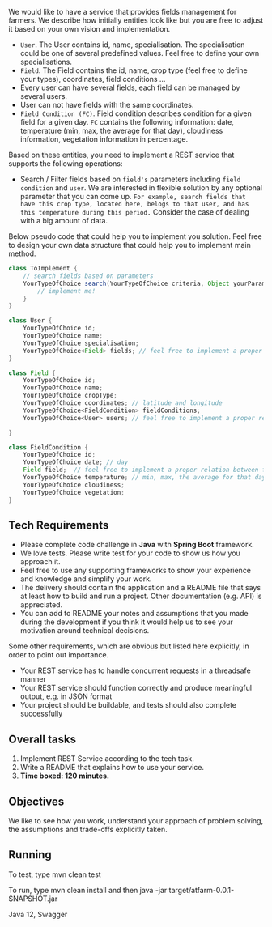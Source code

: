 We would like to have a service that provides fields management for farmers. We describe how initially entities look like but you are free to adjust it based on your own vision and implementation.

- `User`. The User contains id, name, specialisation. The specialisation could be one of several predefined values. Feel free to define your own specialisations.
- `Field`. The Field contains the id, name, crop type (feel free to define your types), coordinates, field conditions ...
- Every user can have several fields, each field can be managed by several users.
- User can not have fields with the same coordinates.
- `Field Condition (FC)`. Field condition describes condition for a given field for a given day.  `FC` contains the following information: date, temperature (min, max, the average for that day), cloudiness information, vegetation information in percentage.

Based on these entities, you need to implement a REST service that supports the following operations:
- Search / Filter fields based on `field's` parameters including `field condition` and `user`. We are interested in flexible solution by any optional parameter that you can come up. `For example, search fields that have this crop type, located here, belogs to that user, and has this temperature during this period.`  Consider the case of dealing with a big amount of data.


Below pseudo code that could help you to implement you solution. Feel free to design your own data structure that could help you to implement main method.

```java
class ToImplement {
    // search fields based on parameters
    YourTypeOfChoice search(YourTypeOfChoice criteria, Object yourParameters) {
        // implement me!
    }
}

class User {
    YourTypeOfChoice id;
    YourTypeOfChoice name;
    YourTypeOfChoice specialisation;
    YourTypeOfChoice<Field> fields; // feel free to implement a proper relation between users and fields. Relation is supposed to be many-to-many
}

class Field {
    YourTypeOfChoice id;
    YourTypeOfChoice name;
    YourTypeOfChoice cropType;
    YourTypeOfChoice coordinates; // latitude and longitude
    YourTypeOfChoice<FieldCondition> fieldConditions;
    YourTypeOfChoice<User> users; // feel free to implement a proper relation between users and fields. Relation is supposed to be many-to-many

}

class FieldCondition {
    YourTypeOfChoice id;
    YourTypeOfChoice date; // day
    Field field;  // feel free to implement a proper relation between fields and field conditions
    YourTypeOfChoice temperature; // min, max, the average for that day
    YourTypeOfChoice cloudiness;
    YourTypeOfChoice vegetation;
}
```

## Tech Requirements

- Please complete code challenge in **Java** with **Spring Boot** framework.
- We love tests. Please write test for your code to show us how you approach it.
- Feel free to use any supporting frameworks to show your experience and knowledge and simplify your work.
- The delivery should contain the application and a README file that says at least how to build and run a project. Other documentation (e.g. API) is appreciated.
- You can add to README your notes and assumptions that you made during the development if you think it would help us to see your motivation around technical decisions.

Some other requirements, which are obvious but listed here explicitly, in order to point out importance.

- Your REST service ​has​ ​to​ ​handle concurrent​ ​requests in a threadsafe manner
- Your REST service should function correctly and produce meaningful output, e.g. in JSON format
- Your ​project​ ​should​ ​be​ ​buildable,​ ​and​ ​tests​ ​should​ ​also​ ​complete​ ​successfully

## Overall tasks
1. Implement REST Service according to the tech task.
2. Write a README that explains how to use your service.
3. **Time boxed: 120 minutes.**

## Objectives
We like to see how you work, understand your approach of problem solving, the assumptions and trade-offs explicitly taken.

## Running 
To test, type mvn clean test

To run, type mvn clean install and then java -jar target/atfarm-0.0.1-SNAPSHOT.jar


Java 12,
Swagger